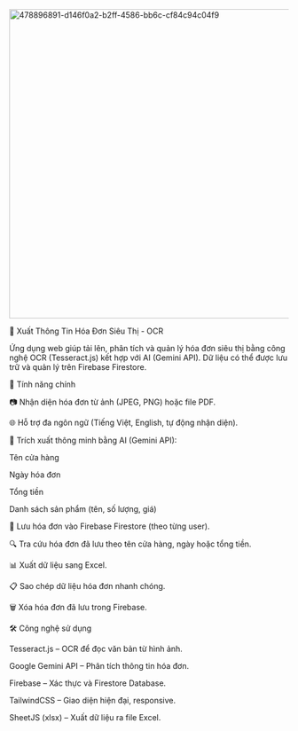 <img width="1616" height="558" alt="478896891-d146f0a2-b2ff-4586-bb6c-cf84c94c04f9" src="https://github.com/user-attachments/assets/b0756efb-814e-4f31-a8ae-1aa88fa48491" />

🧾 Xuất Thông Tin Hóa Đơn Siêu Thị - OCR

Ứng dụng web giúp tải lên, phân tích và quản lý hóa đơn siêu thị bằng công nghệ OCR (Tesseract.js) kết hợp với AI (Gemini API). Dữ liệu có thể được lưu trữ và quản lý trên Firebase Firestore.

🚀 Tính năng chính

📷 Nhận diện hóa đơn từ ảnh (JPEG, PNG) hoặc file PDF.

🌐 Hỗ trợ đa ngôn ngữ (Tiếng Việt, English, tự động nhận diện).

🤖 Trích xuất thông minh bằng AI (Gemini API):

Tên cửa hàng

Ngày hóa đơn

Tổng tiền

Danh sách sản phẩm (tên, số lượng, giá)

💾 Lưu hóa đơn vào Firebase Firestore (theo từng user).

🔍 Tra cứu hóa đơn đã lưu theo tên cửa hàng, ngày hoặc tổng tiền.

📊 Xuất dữ liệu sang Excel.

📋 Sao chép dữ liệu hóa đơn nhanh chóng.

🗑️ Xóa hóa đơn đã lưu trong Firebase.

🛠️ Công nghệ sử dụng

Tesseract.js
 – OCR để đọc văn bản từ hình ảnh.

Google Gemini API
 – Phân tích thông tin hóa đơn.

Firebase
 – Xác thực và Firestore Database.

TailwindCSS
 – Giao diện hiện đại, responsive.

SheetJS (xlsx)
 – Xuất dữ liệu ra file Excel.
